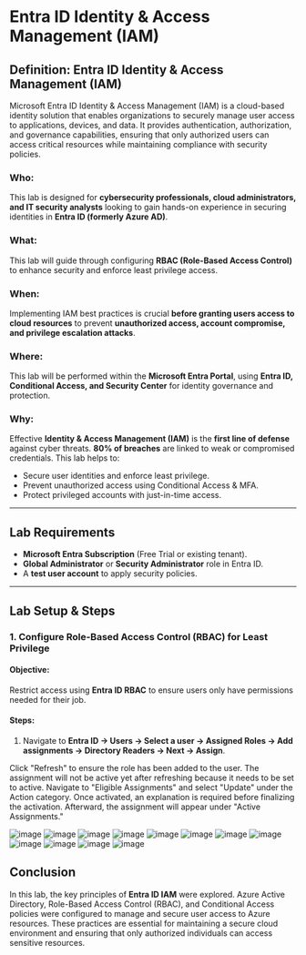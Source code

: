 # Entra ID Identity & Access Management (IAM)

## Definition: Entra ID Identity & Access Management (IAM)
Microsoft Entra ID Identity & Access Management (IAM) is a cloud-based identity solution that enables organizations to securely manage user access to applications, devices, and data. It provides authentication, authorization, and governance capabilities, ensuring that only authorized users can access critical resources while maintaining compliance with security policies.

### Who:
This lab is designed for **cybersecurity professionals, cloud administrators, and IT security analysts** looking to gain hands-on experience in securing identities in **Entra ID (formerly Azure AD)**.

### What:
This lab will guide through configuring **RBAC (Role-Based Access Control)** to enhance security and enforce least privilege access.

### When:
Implementing IAM best practices is crucial **before granting users access to cloud resources** to prevent **unauthorized access, account compromise, and privilege escalation attacks**.

### Where:
This lab will be performed within the **Microsoft Entra Portal**, using **Entra ID, Conditional Access, and Security Center** for identity governance and protection.

### Why:
Effective **Identity & Access Management (IAM)** is the **first line of defense** against cyber threats. **80% of breaches** are linked to weak or compromised credentials. This lab helps to:
- Secure user identities and enforce least privilege.
- Prevent unauthorized access using Conditional Access & MFA.
- Protect privileged accounts with just-in-time access.

---

## Lab Requirements
- **Microsoft Entra Subscription** (Free Trial or existing tenant).
- **Global Administrator** or **Security Administrator** role in Entra ID.
- A **test user account** to apply security policies.

---

## Lab Setup & Steps

### 1. Configure Role-Based Access Control (RBAC) for Least Privilege
#### Objective:
Restrict access using **Entra ID RBAC** to ensure users only have permissions needed for their job.

#### Steps:
1. Navigate to **Entra ID → Users → Select a user → Assigned Roles → Add assignments → Directory Readers → Next → Assign**.
   
Click "Refresh" to ensure the role has been added to the user. The assignment will not be active yet after refreshing because it needs to be set to active. Navigate to "Eligible Assignments" and select "Update" under the Action category. Once activated, an explanation is required before finalizing the activation. Afterward, the assignment will appear under "Active Assignments."

![image](https://github.com/user-attachments/assets/d674c4bc-287a-4f93-9e55-29c2d2ab3ddd)
![image](https://github.com/user-attachments/assets/c3246afc-bb4d-404c-9e7a-1261dfe8bf79)
![image](https://github.com/user-attachments/assets/fc4438b5-2d57-47c8-92c5-ee1f7d193a0a)
![image](https://github.com/user-attachments/assets/cf960905-7996-4dac-b763-5b26cb267f53)
![image](https://github.com/user-attachments/assets/82619357-7105-4610-9c32-d65d56b9f359)
![image](https://github.com/user-attachments/assets/81bba641-834c-4456-b899-7ba6b9f2c82f)
![image](https://github.com/user-attachments/assets/b0161d61-c9d6-4f96-aebe-d6e76101f319)
![image](https://github.com/user-attachments/assets/6bb04aa2-176d-4a03-82f9-57cb4de85779)
![image](https://github.com/user-attachments/assets/ea96b7e9-2843-4588-b503-19a45ac640f2)
![image](https://github.com/user-attachments/assets/41fbb903-bb1c-4d64-b09e-119dea30034e)
![image](https://github.com/user-attachments/assets/e4a83f9f-8f12-40f3-8fee-254eadbb1ae7)
![image](https://github.com/user-attachments/assets/27dca87f-01b0-4042-ad33-b58b596800da)


## Conclusion

In this lab, the key principles of **Entra ID IAM** were explored. Azure Active Directory, Role-Based Access Control (RBAC), and Conditional Access policies were configured to manage and secure user access to Azure resources. These practices are essential for maintaining a secure cloud environment and ensuring that only authorized individuals can access sensitive resources.

